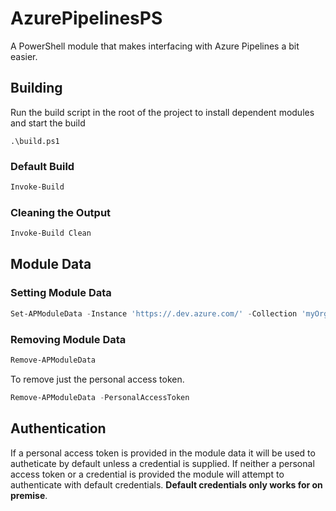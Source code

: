 # AzurePipelinesPS

A PowerShell module that makes interfacing with Azure Pipelines a bit easier.

## Building

Run the build script in the root of the project to install dependent modules and start the build

    .\build.ps1

### Default Build

```Powershell
Invoke-Build
```

### Cleaning the Output

```Powershell
Invoke-Build Clean
```

## Module Data

### Setting Module Data

```Powershell
Set-APModuleData -Instance 'https://.dev.azure.com/' -Collection 'myOrganization' -PersonalAccessToken 'myToken'
```

### Removing Module Data

```Powershell
Remove-APModuleData
```

To remove just the personal access token.

```Powershell
Remove-APModuleData -PersonalAccessToken
```

## Authentication

If a personal access token is provided in the module data it will be used to autheticate by default unless a credential is supplied.
If neither a personal access token or a credential is provided the module will attempt to authenticate with default credentials.
**Default credentials only works for on premise**.